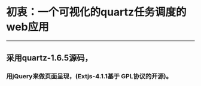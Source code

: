 # 初衷：一个可视化的quartz任务调度的web应用 #

---

## 采用quartz-1.6.5源码， ##

### 用jQuery来做页面呈现，(Extjs-4.1.1基于 GPL协议的开源)。 ###